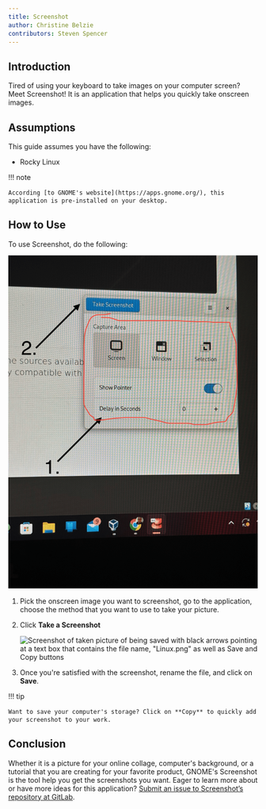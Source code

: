 ```yaml
---
title: Screenshot 
author: Christine Belzie
contributors: Steven Spencer  
---
```

## Introduction

Tired of using your keyboard to take images on your computer screen? Meet Screenshot! It is an application that helps you quickly take onscreen images.

## Assumptions

This guide assumes you have the following:

- Rocky Linux

!!! note

    According [to GNOME's website](https://apps.gnome.org/), this application is pre-installed on your desktop. 

## How to Use

To use Screenshot,  do the following:

![Screenshot of image being taken by the application with the options present](images/screenshot-01.png)

1. Pick the onscreen image you want to screenshot, go to the application, choose the method that you want to use to take your picture.

2. Click **Take a Screenshot**

    ![Screenshot of taken picture of being saved with black arrows pointing at a text box that contains the file name, "Linux.png" as well as Save and Copy buttons](images/screenshot-02.png)

3. Once you're satisfied with the screenshot, rename the file, and click on **Save**.

!!! tip

    Want to save your computer's storage? Click on **Copy** to quickly add your screenshot to your work.

## Conclusion

Whether it is a picture for your online collage, computer's background, or a tutorial that you are creating for your favorite product, GNOME's Screenshot is the tool help you get the screenshots you want. Eager to learn more about or have more ideas for this application? [Submit an issue to Screenshot’s repository at GitLab](https://gitlab.gnome.org/gnumdk/screenshot/-/issues).
